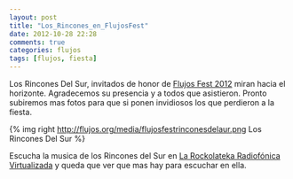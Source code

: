 ```yaml
---
layout: post
title: "Los_Rincones_en_FlujosFest"
date: 2012-10-28 22:28
comments: true
categories: flujos
tags: [flujos, fiesta]
---
```


Los Rincones Del Sur, invitados de honor de [Flujos Fest 2012](http://www.flujos.org/blog/Flujos_Fest_2012/ "Flujos Fest 2012") miran hacia el horizonte. Agradecemos su presencia y a todos que asistieron. Pronto subiremos mas fotos para que si ponen invidiosos los que perdieron a la fiesta.

 {% img right http://flujos.org/media/flujosfestrinconesdelaur.png Los Rincones Del Sur %}

Escucha la musica de los Rincones del Sur en [La Rockolateka Radiofónica Virtualizada](http://rockola.flujos.org "Rockolateka Radiofónica") y queda que ver que mas hay para escuchar en ella.
